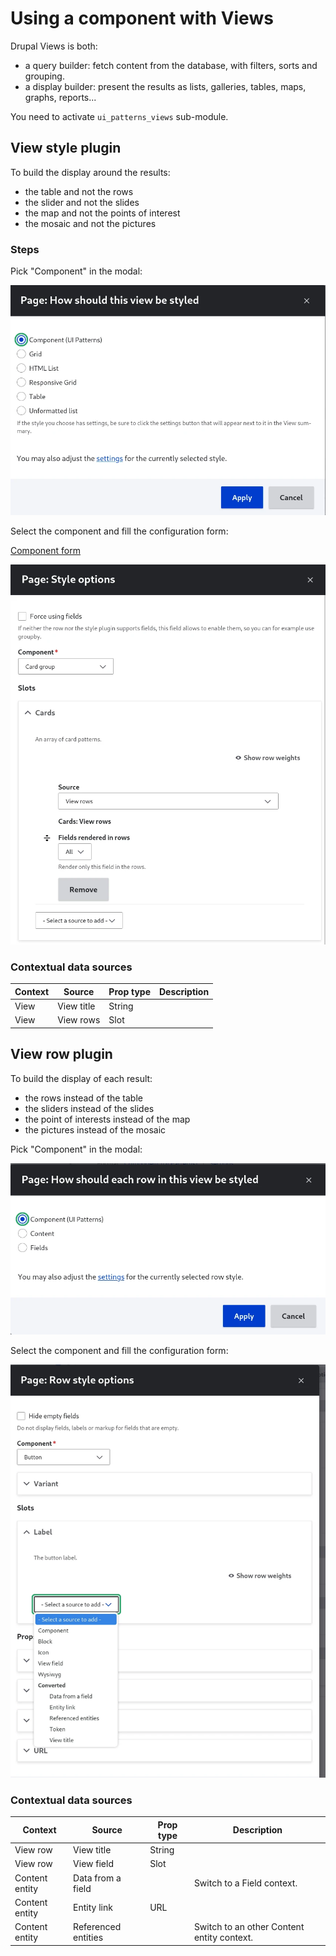# Using a component with Views

Drupal Views is both:

- a query builder: fetch content from the database, with filters, sorts and grouping.
- a display builder: present the results as lists, galleries, tables, maps, graphs, reports...

You need to activate `ui_patterns_views` sub-module.

## View style plugin

To build the display around the results:

- the table and not the rows
- the slider and not the slides
- the map and not the points of interest
- the mosaic and not the pictures

### Steps

Pick "Component" in the modal:

![](images/views-1.webp)

Select the component and fill the configuration form:

[Component form](3.0-component-form.md)

![](images/views-2.webp)

### Contextual data sources

| Context | Source     | Prop type | Description |
| ------- | ---------- | --------- | ----------- |
| View    | View title | String    |
| View    | View rows  | Slot      |

## View row plugin

To build the display of each result:

- the rows instead of the table
- the sliders instead of the slides
- the point of interests instead of the map
- the pictures instead of the mosaic

Pick "Component" in the modal:

![](images/views-3.webp)

Select the component and fill the configuration form:

![](images/views-4.webp)

### Contextual data sources

| Context        | Source              | Prop type | Description                                |
| -------------- | ------------------- | --------- | ------------------------------------------ |
| View row       | View title          | String    |
| View row       | View field          | Slot      |
| Content entity | Data from a field   |           | Switch to a Field context.                 |
| Content entity | Entity link         | URL       |
| Content entity | Referenced entities |           | Switch to an other Content entity context. |
